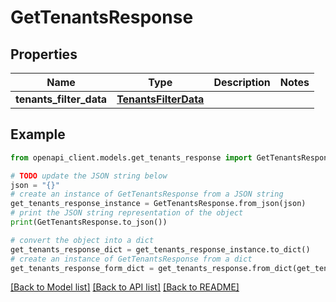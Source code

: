 # GetTenantsResponse


## Properties

Name | Type | Description | Notes
------------ | ------------- | ------------- | -------------
**tenants_filter_data** | [**TenantsFilterData**](TenantsFilterData.md) |  | 

## Example

```python
from openapi_client.models.get_tenants_response import GetTenantsResponse

# TODO update the JSON string below
json = "{}"
# create an instance of GetTenantsResponse from a JSON string
get_tenants_response_instance = GetTenantsResponse.from_json(json)
# print the JSON string representation of the object
print(GetTenantsResponse.to_json())

# convert the object into a dict
get_tenants_response_dict = get_tenants_response_instance.to_dict()
# create an instance of GetTenantsResponse from a dict
get_tenants_response_form_dict = get_tenants_response.from_dict(get_tenants_response_dict)
```
[[Back to Model list]](../README.md#documentation-for-models) [[Back to API list]](../README.md#documentation-for-api-endpoints) [[Back to README]](../README.md)


